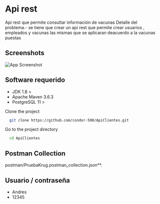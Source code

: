 # Api rest 
Api rest que permite consultar información de vacunas 
Detalle del problema.- se tiene que crear un api rest que permite crear usuarios , empleados y vacunas las mismas que se aplicaran deacuerdo a la vacunas puestas

## Screenshots  
![App Screenshot](https://github.com/condor-500/ApiRestVacunas/image/image.png)  


## Software requerido
- JDK 1.8 >
- Apache Maven 3.6.3
- PostgreSQL 11 >

Clone the project  
```bash  
  git clone https://github.com/condor-500/ApiClientes.git
```
Go to the project directory 
```bash  
  cd ApiClientes
```

## Postman Collection

postman/PruebaKrug.postman_collection.json**.

## Usuario / contraseña
- Andres
- 12345

